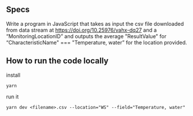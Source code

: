 ## Specs

Write a program in JavaScript that takes as input the csv file downloaded from data stream at https://doi.org/10.25976/vahx-dq27 and a “MonitoringLocationID” and outputs the average "ResultValue" for “CharacteristicName" === "Temperature, water” for the location provided.

## How to run the code locally

install

```
yarn
```

run it

```
yarn dev <filename>.csv --location="WS" --field="Temperature, water"
```
